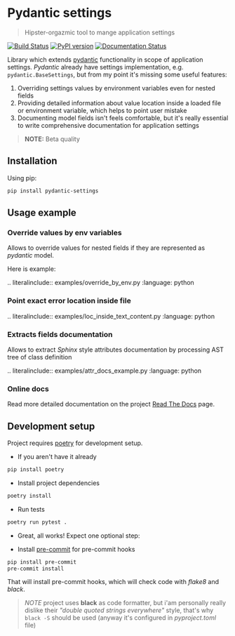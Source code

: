 <!--- AUTOGENERATED -->
[//]: # (Not actually, this is original doc, but in result file you will not see this line)


# Pydantic settings
> Hipster-orgazmic tool to mange application settings

[![Build Status](https://travis-ci.com/danields761/pydantic-settings.svg?branch=master)](https://travis-ci.com/danields761/pydantic-settings)
[![PyPI version](https://badge.fury.io/py/pydantic-settings.svg)](https://badge.fury.io/py/pydantic-settings)
[![Documentation Status](https://readthedocs.org/projects/pydantic-settings/badge/?version=latest)](https://pydantic-settings.readthedocs.io/en/latest/?badge=latest)

Library which extends [pydantic](https://github.com/samuelcolvin/pydantic) functionality in scope of application settings. *Pydantic* already have settings
implementation, e.g. `pydantic.BaseSettings`, but from my point it's missing some useful features:

1. Overriding settings values by environment variables even for nested fields
2. Providing detailed information about value location inside a loaded file or environment variable, which helps to point user mistake
3. Documenting model fields isn't feels comfortable, but it's really essential to write comprehensive documentation for application settings

> __NOTE:__ Beta quality

## Installation

Using pip:

```sh
pip install pydantic-settings
```

## Usage example

### Override values by env variables

Allows to override values for nested fields if they are represented as *pydantic* model.

Here is example:

.. literalinclude:: examples/override_by_env.py
    :language: python


### Point exact error location inside file

.. literalinclude:: examples/loc_inside_text_content.py
    :language: python


### Extracts fields documentation

Allows to extract *Sphinx* style attributes documentation by processing AST tree of class definition

.. literalinclude:: examples/attr_docs_example.py
    :language: python


### Online docs

Read more detailed documentation on the project
[Read The Docs](https://pydantic-settings.readthedocs.io/en/latest/) page.

## Development setup

Project requires [poetry](https://github.com/sdispater/poetry) for development setup.

* If you aren't have it already

```sh
pip install poetry
``` 

* Install project dependencies

```sh
poetry install
```

* Run tests

```sh
poetry run pytest .
```

* Great, all works! Expect one optional step:

* Install [pre-commit](https://github.com/pre-commit/pre-commit) for pre-commit hooks

```sh
pip install pre-commit
pre-commit install
```

That will install pre-commit hooks, which will check code with *flake8* and *black*.

> *NOTE* project uses __black__ as code formatter, but i'am personally really dislike their
> *"double quoted strings everywhere"* style, that's why `black -S` should be used
> (anyway it's configured in *pyproject.toml* file)